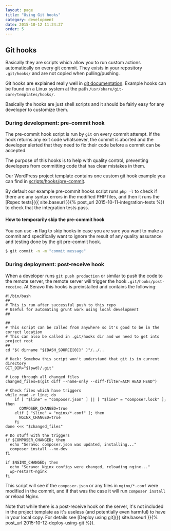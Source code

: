 ```yaml
---
layout: page
title: "Using Git hooks"
category: development
date: 2015-10-12 11:24:27
order: 5
---
```


## Git hooks

Basically they are scripts which allow you to run custom actions automatically on every git commit.
They exists in your repository `.git/hooks/` and are not copied when pulling/pushing.

Git hooks are explained really well in [git documentation](https://git-scm.com/book/en/v2/Customizing-Git-Git-Hooks). Example hooks can be found on a Linux system at the path `/usr/share/git-core/templates/hooks/`.

Basically the hooks are just shell scripts and it should be fairly easy for any developer to customize them.

### During development: pre-commit hook

The pre-commit hook script is run by `git` on every commit attempt. If the hook returns any exit code whatsoever, the commit is aborted and the developer alerted that they need to fix their code before a commit can be accepted.

The purpose of this hooks is to help with quality control, preventing developers from committing code that has clear mistakes in them.

Our WordPress project template contains one custom git hook example you can find in [scripts/hooks/pre-commit](https://github.com/Seravo/wordpress/blob/master/scripts/hooks/pre-commit).

By default our example pre-commit hooks script runs `php -l` to check if there are any syntax errors in the modified PHP files, and then it runs the [Rspec tests]({{ site.baseurl }}{% post_url 2015-10-11-integration-tests %}) to check that the integration tests pass.

#### How to temporarily skip the pre-commit hook

You can use **-n** flag to skip hooks in case you are sure you want to make a commit and specifically want to ignore the result of any quality assurance and testing done by the git pre-commit hook.

```bash
$ git commit -n -m "commit message"
```
### During deployment: post-receive hook

When a developer runs `git push production` or similar to push the code to the remote server, the remote server will trigger the hook `.git/hooks/post-receive`. At Seravo this hooks is preinstalled and contains the following:

```
#!/bin/bash
##
# This is run after successful push to this repo
# Useful for automating grunt work using local development
##

##
# This script can be called from anywhere so it's good to be in the correct location
# This can also be called in .git/hooks dir and we need to get into project root
##
cd "$( dirname "${BASH_SOURCE[0]}" )"/../..

# Hack: Somehow this script won't understand that git is in current directory
GIT_DIR="$(pwd)/.git"

# Loop through all changed files
changed_files=$(git diff --name-only --diff-filter=ACM HEAD HEAD^)

# Check files which have triggers
while read -r line; do
    if [ "$line" = "composer.json" ] || [ "$line" = "composer.lock" ]; then
      COMPOSER_CHANGED=true
    elif [ "$line" = "nginx/*.conf" ]; then
      NGINX_CHANGED=true
    fi
done <<< "$changed_files"

# Do stuff with the triggers
if $COMPOSER_CHANGED; then
  echo "Seravo: composer.json was updated, installing..."
  composer install --no-dev
fi

if $NGINX_CHANGED; then
  echo "Seravo: Nginx configs were changed, reloading nginx..."
  wp-restart-nginx
fi
```

This script will see if the `composer.json` or any files in `nginx/*.conf` were modified in the commit, and if that was the case it will run `composer install` or reload Nginx.

Note that while there is a post-receive hook on the server, it's not included in the project template as it's useless (and potentially even harmful) to have in your local copy. For details see [Deploy using git]({{ site.baseurl }}{% post_url 2015-10-12-deploy-using-git %}).
